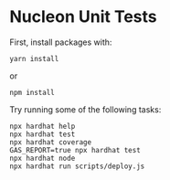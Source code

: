 # Nucleon Unit Tests

First, install packages with:

```shell
yarn install
```
or

```shell
npm install
```


Try running some of the following tasks:

```shell
npx hardhat help
npx hardhat test
npx hardhat coverage
GAS_REPORT=true npx hardhat test
npx hardhat node
npx hardhat run scripts/deploy.js
```
